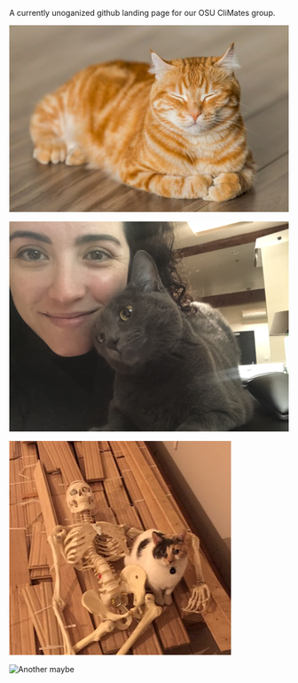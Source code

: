 A currently unoganized github landing page for our OSU CliMates group. 

![needsCatPic](catpic.jpg)

![Needs more cat pics](jen-and-nimbus-lovetea.jpeg)

![Needs even more cat pics](scylla_with_bones.JPG)

![Another maybe](porter.jpg)